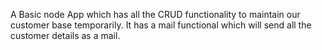 
A Basic node App which has all the CRUD functionality to maintain our customer base temporarily. It has a mail functional which will send all the customer details as a mail.
